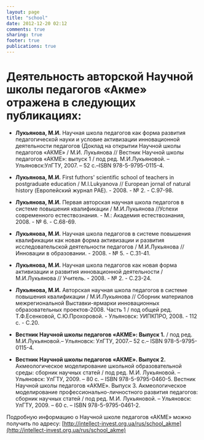 ```yaml
---
layout: page
title: "school"
date: 2012-12-20 02:12
comments: true
sharing: true
footer: true
publications: true
---
```


# Деятельность авторской Научной школы педагогов «Акме» отражена в следующих публикациях:

* **Лукьянова, М.И.** Научная школа педагогов как форма развития педагогической науки и условие активизации инновационной деятельности педагогов (Доклад на открытии Научной школы педагогов «АКМЕ» / М.И. Лукьянова //  Вестник Научной школы  педагогов «АКМЕ»: выпуск 1 / под ред. М.И.Лукьяновой. – Ульяновск:УлГТУ, 2007. – 52 с.–ISBN 978-5-9795-0115-4. 

* **Лукьянова, М.И.** First futhors' scientific school of teachers  in postgraduate education /  M.I.Lukyanova // European jornal of natural history (Европейский журнал РАЕ).  - 2008. - № 2. - С.97-98. 

* **Лукьянова, М.И.** Первая авторская научная школа педагогов в системе повышения квалификации  / М.И.Лукьянова //Успехи современного естествознания. - М.: Академия естествознания, 2008.  -  № 6. - C.68-69.
     
* **Лукьянова, М.И.** Научная   школа  педагогов в системе повышения квалификации  как новая форма активизации и развития исследовательской деятельности педагогов  / М.И.Лукьянова //  Инновации в образовании. - 2008. -  № 5. - С.31-41. 

* **Лукьянова, М.И.** Научная школа педагогов как новая форма активизации и развития инновационной деятельности /М.И.Лукьянова // Учитель. - 2008. - № 2. - С.23-24.

* **Лукьянова, М.И.** Авторская научная школа  педагогов в системе повышения квалификации  / М.И.Лукьянова // Сборник материалов межрегиональной Выставки-ярмарки инновационных образовательных проектов-2008. Часть 1 / под общей ред. Т.Ф.Есенковой, С.Ю.Прохоровой. - Ульяновск: УИПКПРО, 2008. - 112 с. - С.20.

* **Вестник Научной школы педагогов «АКМЕ»: Выпуск 1.** / под ред. М.И.Лукьяновой.– Ульяновск: УлГТУ, 2007.– 52 с.– ISBN 978-5-9795-0115-4. 

* **Вестник Научной школы  педагогов «АКМЕ». Выпуск 2.** Акмеологическое моделирование школьной образовательной среды: сборник научных статей / под ред. М.И. Лукьяновой. – Ульяновск: УлГТУ, 2009. – 80 с. – ISBN 978-5-9795-0460-5. 
Вестник Научной школы  педагогов «АКМЕ». Выпуск 3. Акмеологическое моделирование профессионально-личностного развития педагогов: сборник научных статей / под ред. М.И. Лукьяновой. – Ульяновск: УлГТУ, 2009. – 60 с. – ISBN 978-5-9795-0461-2. 

Подробную информацию о Научной школе педагогов «АКМЕ» можно получить по адресу: [http://intellect-invest.org.ua/rus/school_akme](http://intellect-invest.org.ua/rus/school_akme)